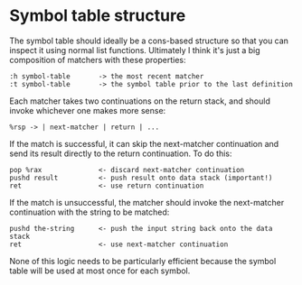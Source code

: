 # Symbol table structure

The symbol table should ideally be a cons-based structure so that you can
inspect it using normal list functions. Ultimately I think it's just a big
composition of matchers with these properties:

    :h symbol-table       -> the most recent matcher
    :t symbol-table       -> the symbol table prior to the last definition

Each matcher takes two continuations on the return stack, and should invoke
whichever one makes more sense:

    %rsp -> | next-matcher | return | ...

If the match is successful, it can skip the next-matcher continuation and send
its result directly to the return continuation. To do this:

    pop %rax              <- discard next-matcher continuation
    pushd result          <- push result onto data stack (important!)
    ret                   <- use return continuation

If the match is unsuccessful, the matcher should invoke the next-matcher
continuation with the string to be matched:

    pushd the-string      <- push the input string back onto the data stack
    ret                   <- use next-matcher continuation

None of this logic needs to be particularly efficient because the symbol table
will be used at most once for each symbol.